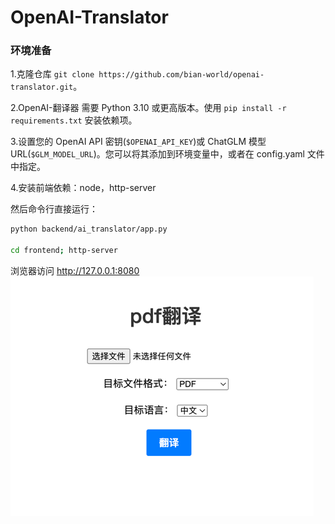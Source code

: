 # OpenAI-Translator



### 环境准备

1.克隆仓库 `git clone https://github.com/bian-world/openai-translator.git`。

2.OpenAI-翻译器 需要 Python 3.10 或更高版本。使用 `pip install -r requirements.txt` 安装依赖项。

3.设置您的 OpenAI API 密钥(`$OPENAI_API_KEY`)或 ChatGLM 模型 URL(`$GLM_MODEL_URL`)。您可以将其添加到环境变量中，或者在 config.yaml 文件中指定。

4.安装前端依赖：node，http-server


然后命令行直接运行：

```bash
python backend/ai_translator/app.py

cd frontend; http-server

```
浏览器访问 http://127.0.0.1:8080
![img.png](img.png)
